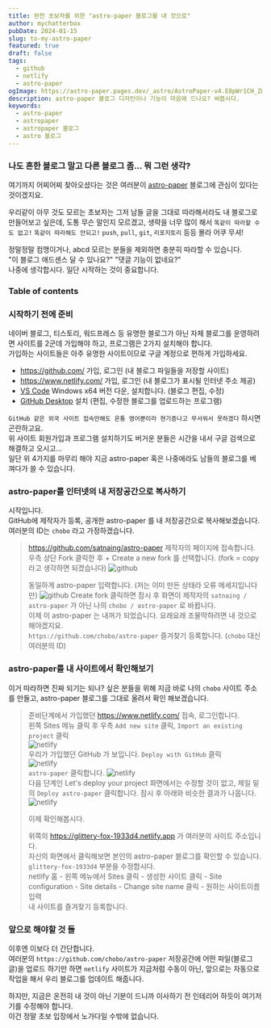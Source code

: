 ```yaml
---
title: 완전 초보자를 위한 "astro-paper 블로그를 내 것으로"
author: mychatterbox
pubDate: 2024-01-15
slug: to-my-astro-paper
featured: true
draft: false
tags:
  - github
  - netlify
  - astro-paper
ogImage: https://astro-paper.pages.dev/_astro/AstroPaper-v4.E8pWr1CH_Zmry1N.webp.webp
description: astro-paper 블로그 디자인이나 기능이 마음에 드나요? 써봅시다.
keywords:
  - astro-paper
  - astropaper
  - astropaper 블로그
  - astro 블로그
---
```


### 나도 흔한 블로그 말고 다른 블로그 좀... 뭐 그런 생각?


여기까지 어찌어찌 찾아오셨다는 것은 여러분이 [astro-paper](https://astro-paper.pages.dev/) 블로그에 관심이 있다는 것이겠지요. 

우리같이 아무 것도 모르는 초보자는 그저 남들 글을 그대로 따라해서라도 내 블로그로 만들어보고 싶은데, 도통 무슨 말인지 모르겠고, 생략을 너무 많이 해서 `똑같이 따라할 수도 없고!` `똑같이 따라해도 안되고!` `push`, `pull`, `git`, `리포지토리` 등등 몰라 어쿠 무셔!

정말정말 컴맹이거나, abcd 모르는 분들을 제외하면 충분히 따라할 수 있습니다.  
"이 블로그 애드센스 달 수 있나요?" "댓글 기능이 없네요?"  
나중에 생각합시다. 일단 시작하는 것이 중요합니다.

### Table of contents

### 시작하기 전에 준비

네이버 블로그, 티스토리, 워드프레스 등 유명한 블로그가 아닌 자체 블로그를 운영하려면 사이트를 2군데 가입해야 하고, 프로그램은 2가지 설치해야 합니다.  
가입하는 사이트들은 아주 유명한 사이트이므로 구글 계정으로 편하게 가입하세요.

- https://github.com/ 가입, 로그인 (내 블로그 파일들을 저장할 사이트)
- https://www.netlify.com/ 가입, 로그인 (내 블로그가 표시될 인터넷 주소 제공)
- [VS Code](https://code.visualstudio.com) Windows x64 버전 다운, 설치합니다. (블로그 편집, 수정)
- [GitHub Desktop](https://desktop.github.com) 설치 (편집, 수정한 블로그를 업로드하는 프로그램)

`GitHub 같은 외국 사이트 접속만해도 온통 영어뿐이라 현기증나고 무서워서 못하겠다` 하시면 곤란하고요.  
위 사이트 회원가입과 프로그램 설치하기도 버거운 분들은 시간을 내서 구글 검색으로 해결하고 오시고...  
일단 위 4가지를 마무리 해야 지금 astro-paper 혹은 나중에라도 남들의 블로그를 베껴다가 쓸 수 있습니다.

### astro-paper를 인터넷의 내 저장공간으로 복사하기

시작입니다.  
GitHub에 제작자가 등록, 공개한 astro-paper 를 내 저장공간으로 복사해보겠습니다.  
여러분의 ID는 `chobo` 라고 가정하겠습니다.

> https://github.com/satnaing/astro-paper 제작자의 페이지에 접속합니다.  
> 우측 상단 Fork 클릭한 후 + Create a new fork 를 선택합니다. (fork = copy 라고 생각하면 되겠습니다)
> ![github](../../assets/blog-images/2024/my-astro-paper_1.png)
>
> 동일하게 astro-paper 입력합니다. (저는 이미 만든 상태라 오류 메세지입니다만)
> ![github](../../assets/blog-images/2024/my-astro-paper_2.png)
> Create fork 클릭하면 잠시 후 화면이 제작자의 `satnaing / astro-paper` 가 아닌 나의 `chobo / astro-paper` 로 바뀝니다.  
> 이제 이 astro-paper 는 내꺼가 되었습니다. 요래요래 조물딱하려면 내 것으로 해야겠지요.  
>`https://github.com/chobo/astro-paper` 즐겨찾기 등록합니다. (`chobo` 대신 여러분의 ID)

### astro-paper를 내 사이트에서 확인해보기

이거 따라하면 진짜 되기는 되나? 싶은 분들을 위해 지금 바로 나의 `chobo` 사이트 주소를 만들고, astro-paper 블로그를 그대로 올려서 확인 해보겠습니다.

> 준비단계에서 가입했던 https://www.netlify.com/ 접속, 로그인합니다.  
> 왼쪽 Sites 메뉴 클릭 후 우측 `Add new site` 클릭, `Import an existing project` 클릭  
>![netlify](../../assets/blog-images/2024/my-astro-paper_3.png)  
> 우리가 가입했던 GitHub 가 보입니다. `Deploy with GitHub` 클릭  
>![netlify](../../assets/blog-images/2024/my-astro-paper_4.png)  
> `astro-paper` 클릭합니다.
> ![netlify](../../assets/blog-images/2024/my-astro-paper_5.png)  
> 다음 단계인 Let's deploy your project 화면에서는 수정할 것이 없고, 제일 밑의 `Deploy astro-paper` 클릭합니다.
> 잠시 후 아래와 비슷한 결과가 나옵니다.
> ![netlify](../../assets/blog-images/2024/my-astro-paper_6.png)  <br>
>
> 이제 확인해봅시다.  <br>
>
> 위쪽의 https://glittery-fox-1933d4.netlify.app 가 여러분의 사이트 주소입니다.  
>자신의 화면에서 클릭해보면 본인의 astro-paper 블로그를 확인할 수 있습니다.   
>`glittery-fox-1933d4` 부분을 수정합시다.  
>netlify 홈 - 왼쪽 메뉴에서 Sites 클릭 - 생성한 사이트 클릭 - Site configuration - Site details - Change site name 클릭 - 원하는 사이트이름 입력  
>내 사이트를 즐겨찾기 등록합니다.  


### 앞으로 해야할 것 들  
이후엔 이보다 더 간단합니다.  
여러분의 `https://github.com/chobo/astro-paper` 저장공간에 어떤 파일(블로그 글)을 업로드 하기만 하면 `netlify` 사이트가 지금처럼 수동이 아닌, 앞으로는 자동으로 작업을 해서 우리 블로그를 업데이트 해줍니다.  

하지만, 지금은 온전히 내 것이 아닌 기분이 드니까 이사하기 전 인테리어 하듯이 여기저기를 수정해야 합니다.  
이건 정말 초보 입장에서 노가다일 수밖에 없습니다. 